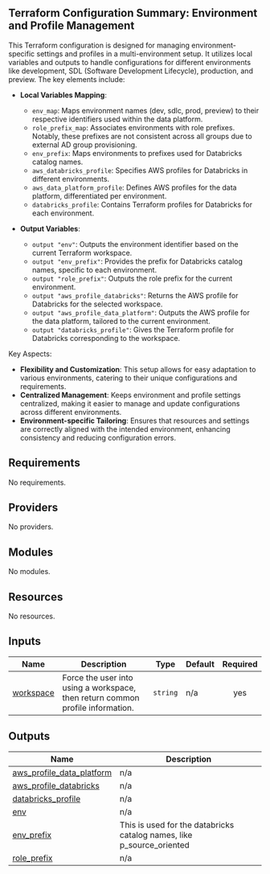 <!-- BEGIN_TF_DOCS -->
## Terraform Configuration Summary: Environment and Profile Management

This Terraform configuration is designed for managing environment-specific settings and profiles in a multi-environment setup. It utilizes local variables and outputs to handle configurations for different environments like development, SDL (Software Development Lifecycle), production, and preview. The key elements include:

- **Local Variables Mapping**:
  - `env_map`: Maps environment names (dev, sdlc, prod, preview) to their respective identifiers used within the data platform.
  - `role_prefix_map`: Associates environments with role prefixes. Notably, these prefixes are not consistent across all groups due to external AD group provisioning.
  - `env_prefix`: Maps environments to prefixes used for Databricks catalog names.
  - `aws_databricks_profile`: Specifies AWS profiles for Databricks in different environments.
  - `aws_data_platform_profile`: Defines AWS profiles for the data platform, differentiated per environment.
  - `databricks_profile`: Contains Terraform profiles for Databricks for each environment.

- **Output Variables**:
  - `output "env"`: Outputs the environment identifier based on the current Terraform workspace.
  - `output "env_prefix"`: Provides the prefix for Databricks catalog names, specific to each environment.
  - `output "role_prefix"`: Outputs the role prefix for the current environment.
  - `output "aws_profile_databricks"`: Returns the AWS profile for Databricks for the selected workspace.
  - `output "aws_profile_data_platform"`: Outputs the AWS profile for the data platform, tailored to the current environment.
  - `output "databricks_profile"`: Gives the Terraform profile for Databricks corresponding to the workspace.

Key Aspects:
- **Flexibility and Customization**: This setup allows for easy adaptation to various environments, catering to their unique configurations and requirements.
- **Centralized Management**: Keeps environment and profile settings centralized, making it easier to manage and update configurations across different environments.
- **Environment-specific Tailoring**: Ensures that resources and settings are correctly aligned with the intended environment, enhancing consistency and reducing configuration errors.

## Requirements

No requirements.

## Providers

No providers.

## Modules

No modules.

## Resources

No resources.

## Inputs

| Name | Description | Type | Default | Required |
|------|-------------|------|---------|:--------:|
| <a name="input_workspace"></a> [workspace](#input\_workspace) | Force the user into using a workspace, then return common profile information. | `string` | n/a | yes |

## Outputs

| Name | Description |
|------|-------------|
| <a name="output_aws_profile_data_platform"></a> [aws\_profile\_data\_platform](#output\_aws\_profile\_data\_platform) | n/a |
| <a name="output_aws_profile_databricks"></a> [aws\_profile\_databricks](#output\_aws\_profile\_databricks) | n/a |
| <a name="output_databricks_profile"></a> [databricks\_profile](#output\_databricks\_profile) | n/a |
| <a name="output_env"></a> [env](#output\_env) | n/a |
| <a name="output_env_prefix"></a> [env\_prefix](#output\_env\_prefix) | This is used for the databricks catalog names, like p\_source\_oriented |
| <a name="output_role_prefix"></a> [role\_prefix](#output\_role\_prefix) | n/a |
<!-- END_TF_DOCS -->

